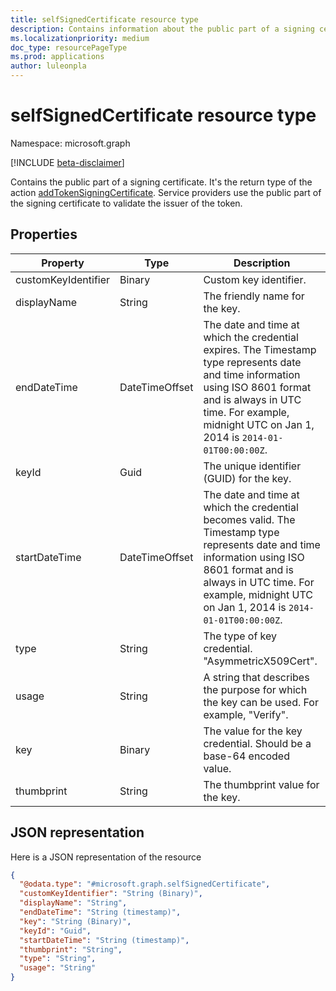 ```yaml
---
title: selfSignedCertificate resource type
description: Contains information about the public part of a signing certificate.
ms.localizationpriority: medium
doc_type: resourcePageType
ms.prod: applications
author: luleonpla
---
```


# selfSignedCertificate resource type

Namespace: microsoft.graph

[!INCLUDE [beta-disclaimer](../../includes/beta-disclaimer.md)]

Contains the public part of a signing certificate. It's the return type of the action [addTokenSigningCertificate](../api/serviceprincipal-addtokensigningcertificate.md). Service providers use the public part of the signing certificate to validate the issuer of the token.

## Properties

| Property            | Type           | Description                                                                                                                                                                                                                           |
| ------------------- | -------------- | ------------------------------------------------------------------------------------------------------------------------------------------------------------------------------------------------------------------------------------- |
| customKeyIdentifier | Binary         | Custom key identifier.                                                                                                                                                                                                                |
| displayName         | String         | The friendly name for the key.                                                                                                                                                                                                        |
| endDateTime         | DateTimeOffset | The date and time at which the credential expires. The Timestamp type represents date and time information using ISO 8601 format and is always in UTC time. For example, midnight UTC on Jan 1, 2014 is `2014-01-01T00:00:00Z`.       |
| keyId               | Guid           | The unique identifier (GUID) for the key.                                                                                                                                                                                             |
| startDateTime       | DateTimeOffset | The date and time at which the credential becomes valid. The Timestamp type represents date and time information using ISO 8601 format and is always in UTC time. For example, midnight UTC on Jan 1, 2014 is `2014-01-01T00:00:00Z`. |
| type                | String         | The type of key credential. "AsymmetricX509Cert".                                                                                                                                                                                     |
| usage               | String         | A string that describes the purpose for which the key can be used. For example, "Verify".                                                                                                                                             |
| key                 | Binary         | The value for the key credential. Should be a base-64 encoded value.                                                                                                                                                                  |
| thumbprint          | String         | The thumbprint value for the key.                                                                                                                                                                                                     |

## JSON representation

Here is a JSON representation of the resource

<!-- {
  "blockType": "resource",
  "optionalProperties": [

  ],
  "@odata.type": "microsoft.graph.selfSignedCertificate"
}-->

```json
{
  "@odata.type": "#microsoft.graph.selfSignedCertificate",
  "customKeyIdentifier": "String (Binary)",
  "displayName": "String",
  "endDateTime": "String (timestamp)",
  "key": "String (Binary)",
  "keyId": "Guid",
  "startDateTime": "String (timestamp)",
  "thumbprint": "String",
  "type": "String",
  "usage": "String"
}
```

<!-- uuid: 8fcb5dbc-d5aa-4681-8e31-b001d5168d79
2015-10-25 14:57:30 UTC -->

<!--
{
  "type": "#page.annotation",
  "description": "selfSignedCertificate resource",
  "keywords": "",
  "section": "documentation",
  "tocPath": "",
  "suppressions": []
}
-->
